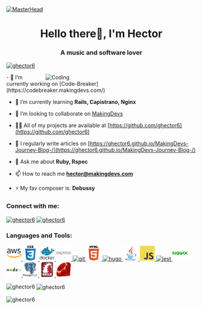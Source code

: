 [![MasterHead](https://scontent.fmex1-5.fna.fbcdn.net/v/t39.30808-6/304946912_451927450288589_1269618816721098555_n.png?_nc_cat=101&ccb=1-7&_nc_sid=e3f864&_nc_ohc=V27o4VsOvyIAX8BYRCL&_nc_ht=scontent.fmex1-5.fna&oh=00_AfAIWlklmtowME_shosWcqZ6xsLQSkSjKsxWmH2X2if9HQ&oe=63DD42C0)]()

<h1 align="center">Hello there👋, I'm Hector</h1>
<h3 align="center">A music and software lover</h3>

<p align="left"> <a href="https://twitter.com/ghector6" target="blank"><img src="https://img.shields.io/twitter/follow/ghector6?logo=twitter&style=for-the-badge" alt="ghector6" /></a> </p> 

<img align="right" alt="Coding" width="400" src="https://www.gratistodo.com/wp-content/uploads/2021/12/Gifs-Naruto-5.gif">
- 🔭 I’m currently working on [Code-Breaker](https://codebreaker.makingdevs.com/)

- 🌱 I’m currently learning **Rails, Capistrano, Nginx**

- 👯 I’m looking to collaborate on [MakingDevs](https://www.makingdevs.com/en/)

- 👨‍💻 All of my projects are available at [https://github.com/ghector6](https://github.com/ghector6)

- 📝 I regularly write articles on [https://ghector6.github.io/MakingDevs-Journey-Blog-/](https://ghector6.github.io/MakingDevs-Journey-Blog-/)

- 💬 Ask me about **Ruby, Rspec**

- 📫 How to reach me **hector@makingdevs.com**

- ⚡ My fav composer is: **Debussy**

<h3 align="left">Connect with me:</h3>
<p align="left">
<a href="https://twitter.com/ghector6" target="blank"><img align="center" src="https://raw.githubusercontent.com/rahuldkjain/github-profile-readme-generator/master/src/images/icons/Social/twitter.svg" alt="ghector6" height="30" width="40" /></a>
<a href="https://linkedin.com/in/ghector6" target="blank"><img align="center" src="https://raw.githubusercontent.com/rahuldkjain/github-profile-readme-generator/master/src/images/icons/Social/linked-in-alt.svg" alt="ghector6" height="30" width="40" /></a>
</p>

<h3 align="left">Languages and Tools:</h3>
<p align="left"> <a href="https://aws.amazon.com" target="_blank" rel="noreferrer"> <img src="https://raw.githubusercontent.com/devicons/devicon/master/icons/amazonwebservices/amazonwebservices-original-wordmark.svg" alt="aws" width="40" height="40"/> </a> <a href="https://www.w3schools.com/css/" target="_blank" rel="noreferrer"> <img src="https://raw.githubusercontent.com/devicons/devicon/master/icons/css3/css3-original-wordmark.svg" alt="css3" width="40" height="40"/> </a> <a href="https://www.docker.com/" target="_blank" rel="noreferrer"> <img src="https://raw.githubusercontent.com/devicons/devicon/master/icons/docker/docker-original-wordmark.svg" alt="docker" width="40" height="40"/> </a> <a href="https://expressjs.com" target="_blank" rel="noreferrer"> <img src="https://raw.githubusercontent.com/devicons/devicon/master/icons/express/express-original-wordmark.svg" alt="express" width="40" height="40"/> </a> <a href="https://git-scm.com/" target="_blank" rel="noreferrer"> <img src="https://www.vectorlogo.zone/logos/git-scm/git-scm-icon.svg" alt="git" width="40" height="40"/> </a> <a href="https://www.w3.org/html/" target="_blank" rel="noreferrer"> <img src="https://raw.githubusercontent.com/devicons/devicon/master/icons/html5/html5-original-wordmark.svg" alt="html5" width="40" height="40"/> </a> <a href="https://gohugo.io/" target="_blank" rel="noreferrer"> <img src="https://api.iconify.design/logos-hugo.svg" alt="hugo" width="40" height="40"/> </a> <a href="https://www.java.com" target="_blank" rel="noreferrer"> <img src="https://raw.githubusercontent.com/devicons/devicon/master/icons/java/java-original.svg" alt="java" width="40" height="40"/> </a> <a href="https://developer.mozilla.org/en-US/docs/Web/JavaScript" target="_blank" rel="noreferrer"> <img src="https://raw.githubusercontent.com/devicons/devicon/master/icons/javascript/javascript-original.svg" alt="javascript" width="40" height="40"/> </a> <a href="https://jestjs.io" target="_blank" rel="noreferrer"> <img src="https://www.vectorlogo.zone/logos/jestjsio/jestjsio-icon.svg" alt="jest" width="40" height="40"/> </a> <a href="https://www.nginx.com" target="_blank" rel="noreferrer"> <img src="https://raw.githubusercontent.com/devicons/devicon/master/icons/nginx/nginx-original.svg" alt="nginx" width="40" height="40"/> </a> <a href="https://nodejs.org" target="_blank" rel="noreferrer"> <img src="https://raw.githubusercontent.com/devicons/devicon/master/icons/nodejs/nodejs-original-wordmark.svg" alt="nodejs" width="40" height="40"/> </a> <a href="https://www.postgresql.org" target="_blank" rel="noreferrer"> <img src="https://raw.githubusercontent.com/devicons/devicon/master/icons/postgresql/postgresql-original-wordmark.svg" alt="postgresql" width="40" height="40"/> </a> <a href="https://rubyonrails.org" target="_blank" rel="noreferrer"> <img src="https://raw.githubusercontent.com/devicons/devicon/master/icons/rails/rails-original-wordmark.svg" alt="rails" width="40" height="40"/> </a> <a href="https://www.ruby-lang.org/en/" target="_blank" rel="noreferrer"> <img src="https://raw.githubusercontent.com/devicons/devicon/master/icons/ruby/ruby-original.svg" alt="ruby" width="40" height="40"/> </a> </p>

<p><img align="left" src="https://github-readme-stats.vercel.app/api/top-langs?username=ghector6&show_icons=true&locale=en&layout=compact" alt="ghector6" /></p>

<p>&nbsp;<img align="center" src="https://github-readme-stats.vercel.app/api?username=ghector6&show_icons=true&locale=en" alt="ghector6" /></p>

<p><img align="center" src="https://github-readme-streak-stats.herokuapp.com/?user=ghector6&" alt="ghector6" /></p>
